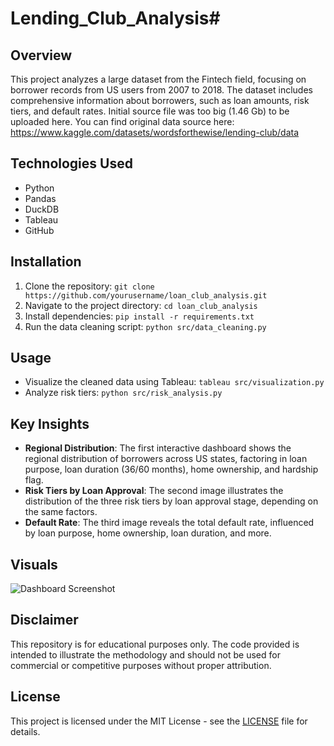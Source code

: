 # Lending_Club_Analysis# 

## Overview
This project analyzes a large dataset from the Fintech field, focusing on borrower records from US users from 2007 to 2018. The dataset includes comprehensive information about borrowers, such as loan amounts, risk tiers, and default rates. Initial source file was too big (1.46 Gb) to be uploaded here. You can find original data source here:
https://www.kaggle.com/datasets/wordsforthewise/lending-club/data
## Technologies Used
- Python
- Pandas
- DuckDB
- Tableau
- GitHub

## Installation
1. Clone the repository: `git clone https://github.com/yourusername/loan_club_analysis.git`
2. Navigate to the project directory: `cd loan_club_analysis`
3. Install dependencies: `pip install -r requirements.txt`
4. Run the data cleaning script: `python src/data_cleaning.py`

## Usage
- Visualize the cleaned data using Tableau: `tableau src/visualization.py`
- Analyze risk tiers: `python src/risk_analysis.py`

## Key Insights
- **Regional Distribution**: The first interactive dashboard shows the regional distribution of borrowers across US states, factoring in loan purpose, loan duration (36/60 months), home ownership, and hardship flag.
- **Risk Tiers by Loan Approval**: The second image illustrates the distribution of the three risk tiers by loan approval stage, depending on the same factors.
- **Default Rate**: The third image reveals the total default rate, influenced by loan purpose, home ownership, loan duration, and more.

## Visuals
![Dashboard Screenshot](results/dashboard.png)

## Disclaimer
This repository is for educational purposes only. The code provided is intended to illustrate the methodology and should not be used for commercial or competitive purposes without proper attribution.

## License
This project is licensed under the MIT License - see the [LICENSE](LICENSE) file for details.
